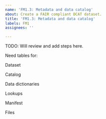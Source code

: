 ```yaml
---
name: 'FM1.3: Metadata and data catalog'
about: Create a FAIR compliant DCAT dataset.
title: 'FM1.3: Metadata and data catalog'
labels: FM1
assignees: ''

---
```


TODO: Will review and add steps here.

Need tables for: 

Dataset 

Catalog 

Data dictionaries 

Lookups 

Manifest 

Files
